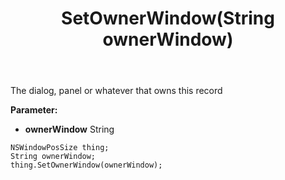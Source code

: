 ﻿---
uid: crmscript_ref_NSWindowPosSize_SetOwnerWindow
title: SetOwnerWindow(String ownerWindow)
intellisense: NSWindowPosSize.SetOwnerWindow
keywords: NSWindowPosSize, GetOwnerWindow
so.topic: reference
---

The dialog, panel or whatever that owns this record

**Parameter:** 
 - **ownerWindow** String

```crmscript
NSWindowPosSize thing;
String ownerWindow;
thing.SetOwnerWindow(ownerWindow);
```

